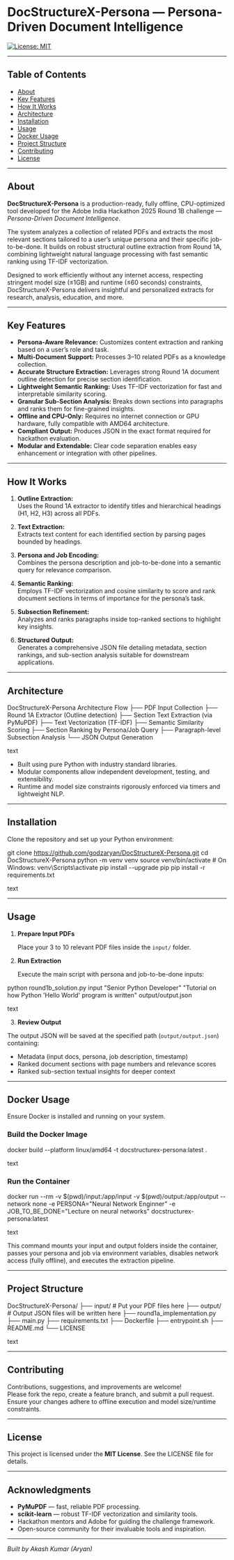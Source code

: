 # DocStructureX-Persona — Persona-Driven Document Intelligence

[![License: MIT](https://img.shields.io/badge/License-MIT-yellow.svg)](https://opensource.org/licenses/MIT)

---

## Table of Contents

- [About](#about)  
- [Key Features](#key-features)  
- [How It Works](#how-it-works)  
- [Architecture](#architecture)  
- [Installation](#installation)  
- [Usage](#usage)  
- [Docker Usage](#docker-usage)  
- [Project Structure](#project-structure)  
- [Contributing](#contributing)  
- [License](#license)  

---

## About

**DocStructureX-Persona** is a production-ready, fully offline, CPU-optimized tool developed for the Adobe India Hackathon 2025 Round 1B challenge — *Persona-Driven Document Intelligence*.

The system analyzes a collection of related PDFs and extracts the most relevant sections tailored to a user’s unique persona and their specific job-to-be-done. It builds on robust structural outline extraction from Round 1A, combining lightweight natural language processing with fast semantic ranking using TF-IDF vectorization.

Designed to work efficiently without any internet access, respecting stringent model size (≤1GB) and runtime (≤60 seconds) constraints, DocStructureX-Persona delivers insightful and personalized extracts for research, analysis, education, and more.

---

## Key Features

- **Persona-Aware Relevance:** Customizes content extraction and ranking based on a user’s role and task.
- **Multi-Document Support:** Processes 3–10 related PDFs as a knowledge collection.
- **Accurate Structure Extraction:** Leverages strong Round 1A document outline detection for precise section identification.
- **Lightweight Semantic Ranking:** Uses TF-IDF vectorization for fast and interpretable similarity scoring.
- **Granular Sub-Section Analysis:** Breaks down sections into paragraphs and ranks them for fine-grained insights.
- **Offline and CPU-Only:** Requires no internet connection or GPU hardware, fully compatible with AMD64 architecture.
- **Compliant Output:** Produces JSON in the exact format required for hackathon evaluation.
- **Modular and Extendable:** Clear code separation enables easy enhancement or integration with other pipelines.

---

## How It Works

1. **Outline Extraction:**  
   Uses the Round 1A extractor to identify titles and hierarchical headings (H1, H2, H3) across all PDFs.

2. **Text Extraction:**  
   Extracts text content for each identified section by parsing pages bounded by headings.

3. **Persona and Job Encoding:**  
   Combines the persona description and job-to-be-done into a semantic query for relevance comparison.

4. **Semantic Ranking:**  
   Employs TF-IDF vectorization and cosine similarity to score and rank document sections in terms of importance for the persona’s task.

5. **Subsection Refinement:**  
   Analyzes and ranks paragraphs inside top-ranked sections to highlight key insights.

6. **Structured Output:**  
   Generates a comprehensive JSON file detailing metadata, section rankings, and sub-section analysis suitable for downstream applications.

---

## Architecture

DocStructureX-Persona Architecture Flow
├── PDF Input Collection
├── Round 1A Extractor (Outline detection)
├── Section Text Extraction (via PyMuPDF)
├── Text Vectorization (TF-IDF)
├── Semantic Similarity Scoring
├── Section Ranking by Persona/Job Query
├── Paragraph-level Subsection Analysis
└── JSON Output Generation

text

- Built using pure Python with industry standard libraries.
- Modular components allow independent development, testing, and extensibility.
- Runtime and model size constraints rigorously enforced via timers and lightweight NLP.

---

## Installation

Clone the repository and set up your Python environment:

git clone https://github.com/godzaryan/DocStructureX-Persona.git
cd DocStructureX-Persona
python -m venv venv
source venv/bin/activate # On Windows: venv\Scripts\activate
pip install --upgrade pip
pip install -r requirements.txt

text

---

## Usage

1. **Prepare Input PDFs**

   Place your 3 to 10 relevant PDF files inside the `input/` folder.

2. **Run Extraction**

   Execute the main script with persona and job-to-be-done inputs:

python round1b_solution.py input "Senior Python Developer" "Tutorial on how Python 'Hello World' program is written" output/output.json

text

3. **Review Output**

The output JSON will be saved at the specified path (`output/output.json`) containing:

- Metadata (input docs, persona, job description, timestamp)
- Ranked document sections with page numbers and relevance scores
- Ranked sub-section textual insights for deeper context

---

## Docker Usage

Ensure Docker is installed and running on your system.

### Build the Docker Image

docker build --platform linux/amd64 -t docstructurex-persona:latest .

text

### Run the Container

docker run --rm
-v $(pwd)/input:/app/input
-v $(pwd)/output:/app/output
--network none
-e PERSONA="Neural Network Enginner"
-e JOB_TO_BE_DONE="Lecture on neural networks"
docstructurex-persona:latest

text

This command mounts your input and output folders inside the container, passes your persona and job via environment variables, disables network access (fully offline), and executes the extraction pipeline.

---

## Project Structure

DocStructureX-Persona/
├── input/ # Put your PDF files here
├── output/ # Output JSON files will be written here
├── round1a_implementation.py
├── main.py
├── requirements.txt
├── Dockerfile
├── entrypoint.sh
├── README.md
└── LICENSE

text

---

## Contributing

Contributions, suggestions, and improvements are welcome!  
Please fork the repo, create a feature branch, and submit a pull request.  
Ensure your changes adhere to offline execution and model size/runtime constraints.

---

## License

This project is licensed under the **MIT License**. See the LICENSE file for details.

---

## Acknowledgments

- **PyMuPDF** — fast, reliable PDF processing.  
- **scikit-learn** — robust TF-IDF vectorization and similarity tools.  
- Hackathon mentors and Adobe for guiding the challenge framework.  
- Open-source community for their invaluable tools and inspiration.

---

*Built by Akash Kumar (Aryan)*
